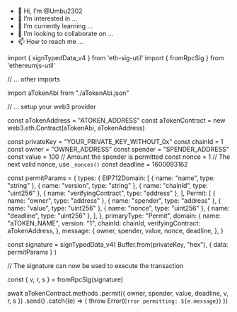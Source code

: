 - 👋 Hi, I’m @Umbu2302
- 👀 I’m interested in ...
- 🌱 I’m currently learning ...
- 💞️ I’m looking to collaborate on ...
- 📫 How to reach me ...

<!---
Umbu2302/Umbu2302 is a ✨ special ✨ repository because its `README.md` (this file) appears on your GitHub profile.
You can click the Preview link to take a look at your changes.
--->
import { signTypedData_v4 } from 'eth-sig-util'
import { fromRpcSig } from 'ethereumjs-util'

// ... other imports

import aTokenAbi from "./aTokenAbi.json"

// ... setup your web3 provider

const aTokenAddress = "ATOKEN_ADDRESS"
const aTokenContract = new web3.eth.Contract(aTokenAbi, aTokenAddress)

const privateKey = "YOUR_PRIVATE_KEY_WITHOUT_0x"
const chainId = 1
const owner = "OWNER_ADDRESS"
const spender = "SPENDER_ADDRESS"
const value = 100 // Amount the spender is permitted
const nonce = 1 // The next valid nonce, use `_nonces()`
const deadline = 1600093162

const permitParams = {
  types: {
    EIP712Domain: [
      { name: "name", type: "string" },
      { name: "version", type: "string" },
      { name: "chainId", type: "uint256" },
      { name: "verifyingContract", type: "address" },
    ],
    Permit: [
      { name: "owner", type: "address" },
      { name: "spender", type: "address" },
      { name: "value", type: "uint256" },
      { name: "nonce", type: "uint256" },
      { name: "deadline", type: "uint256" },
    ],
  },
  primaryType: "Permit",
  domain: {
    name: "aTOKEN_NAME",
    version: "1",
    chainId: chainId,
    verifyingContract: aTokenAddress,
  },
  message: {
    owner,
    spender,
    value,
    nonce,
    deadline,
  },
}

const signature = signTypedData_v4(
  Buffer.from(privateKey, "hex"),
  { data: permitParams }
)

// The signature can now be used to execute the transaction

const { v, r, s } = fromRpcSig(signature)

await aTokenContract.methods
    .permit({
      owner,
      spender,
      value,
      deadline,
      v,
      r,
      s
    })
    .send()
    .catch((e) => {
        throw Error(`Error permitting: ${e.message}`)
    })



